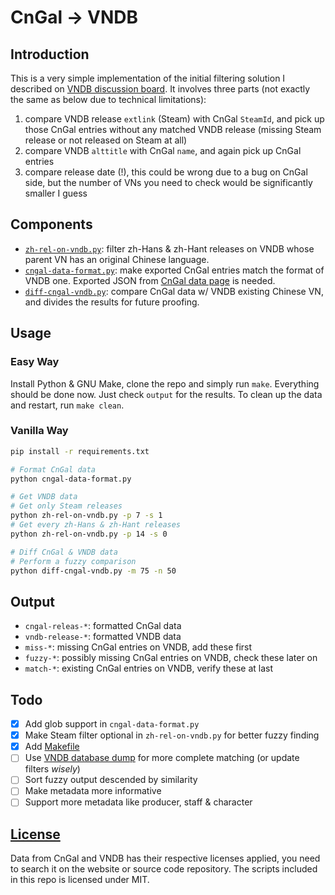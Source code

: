 # CnGal -> VNDB

## Introduction

This is a very simple implementation of the initial filtering solution I described on [VNDB discussion board](https://vndb.org/t20918.3). It involves three parts (not exactly the same as below due to technical limitations):
1. compare VNDB release `extlink` (Steam) with CnGal `SteamId`, and pick up those CnGal entries without any matched VNDB release (missing Steam release or not released on Steam at all)
2. compare VNDB `alttitle` with CnGal `name`, and again pick up CnGal entries
3. compare release date (!), this could be wrong due to a bug on CnGal side, but the number of VNs you need to check would be significantly smaller I guess

## Components

- [`zh-rel-on-vndb.py`](zh-rel-on-vndb.py): filter zh-Hans & zh-Hant releases on VNDB whose parent VN has an original Chinese language.
- [`cngal-data-format.py`](cngal-data-format.py): make exported CnGal entries match the format of VNDB one. Exported JSON from [CnGal data page](https://www.cngal.org/data) is needed.
- [`diff-cngal-vndb.py`](diff-cngal-vndb.py): compare CnGal data w/ VNDB existing Chinese VN, and divides the results for future proofing.

## Usage

### Easy Way

Install Python & GNU Make, clone the repo and simply run `make`.
Everything should be done now. Just check `output` for the results.
To clean up the data and restart, run `make clean`.

### Vanilla Way

```sh
pip install -r requirements.txt

# Format CnGal data
python cngal-data-format.py

# Get VNDB data
# Get only Steam releases
python zh-rel-on-vndb.py -p 7 -s 1
# Get every zh-Hans & zh-Hant releases
python zh-rel-on-vndb.py -p 14 -s 0

# Diff CnGal & VNDB data
# Perform a fuzzy comparison
python diff-cngal-vndb.py -m 75 -n 50
```

## Output

- `cngal-releas-*`: formatted CnGal data
- `vndb-release-*`: formatted VNDB data
- `miss-*`: missing CnGal entries on VNDB, add these first
- `fuzzy-*`: possibly missing CnGal entries on VNDB, check these later on
- `match-*`: existing CnGal entries on VNDB, verify these at last

## Todo

- [x] Add glob support in `cngal-data-format.py`
- [x] Make Steam filter optional in `zh-rel-on-vndb.py` for better fuzzy finding
- [x] Add [Makefile](Makefile)
- [ ] Use [VNDB database dump](https://vndb.org/d14#5) for more complete matching (or update filters *wisely*)
- [ ] Sort fuzzy output descended by similarity
- [ ] Make metadata more informative
- [ ] Support more metadata like producer, staff & character

## [License](LICENSE)

Data from CnGal and VNDB has their respective licenses applied, you need to search it on the website or source code repository.
The scripts included in this repo is licensed under MIT.
